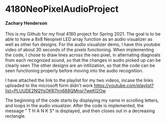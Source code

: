 # 4180NeoPixelAudioProject
#### Zachary Henderson
This is my Github for my final 4180 project for Spring 2021. The goal is to be able to have a 8x8 Neopixel LED array function as an audio visualizer as well as other fun designs.
For the audio visualizer demo, I have this youtube video of about 30 seconds of the pixels functioning.
When implementing the code, I chose to draw lines across the neo pixel, in alternating diagnoals from each recognized sound, so that the changes in audio picked up can be clearly seen
The other designs are an intilization, so that the code can be seen functioning properly before moving into the audio recognition.

I have attached the link to the playlist for my two videos, incase the links uploaded to the microsoft form didn't work 
https://youtube.com/playlist?list=PLUUDE2NQYsOKR7lrn688QMnsr7weKl2Ow

The beginning of the code starts by displaying my name in scrolling letters, and loops in the audio visualizer.
After the code is implemented, the message " T H A N K S" is displayed, and then closes out in a decreasing rectangle.
